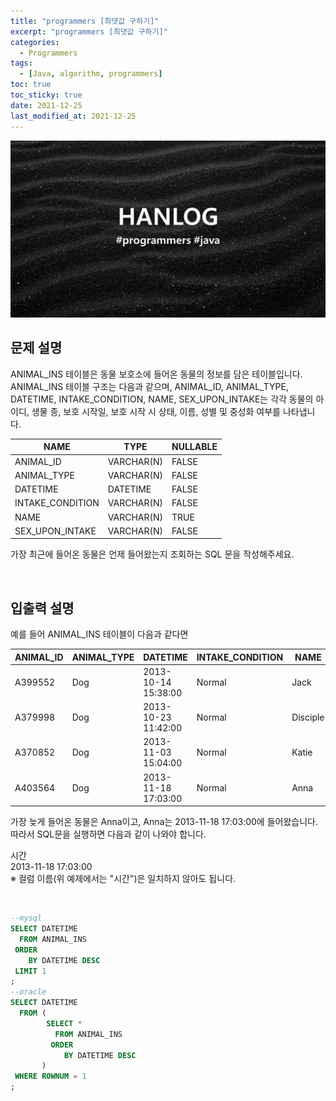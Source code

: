 ```yaml
---
title: "programmers [최댓값 구하기]"
excerpt: "programmers [최댓값 구하기]"
categories:
  - Programmers
tags:
  - [Java, algorithm, programmers]
toc: true
toc_sticky: true
date: 2021-12-25
last_modified_at: 2021-12-25
---
```


![HAN.jpg](/assets/images/programmers.png)

## 문제 설명

ANIMAL_INS 테이블은 동물 보호소에 들어온 동물의 정보를 담은 테이블입니다. ANIMAL_INS 테이블 구조는 다음과 같으며, ANIMAL_ID, ANIMAL_TYPE, DATETIME, INTAKE_CONDITION, NAME, SEX_UPON_INTAKE는 각각 동물의 아이디, 생물 종, 보호 시작일, 보호 시작 시 상태, 이름, 성별 및 중성화 여부를 나타냅니다.<br>

|NAME|TYPE|NULLABLE|
|------|---|---|
|ANIMAL_ID|VARCHAR(N)|FALSE|
|ANIMAL_TYPE|VARCHAR(N)|FALSE|
|DATETIME|DATETIME|FALSE|
|INTAKE_CONDITION|VARCHAR(N)|FALSE|
|NAME|VARCHAR(N)|TRUE|
|SEX_UPON_INTAKE|VARCHAR(N)|FALSE|

가장 최근에 들어온 동물은 언제 들어왔는지 조회하는 SQL 문을 작성해주세요.

<br>

## 입출력 설명

예를 들어 ANIMAL_INS 테이블이 다음과 같다면

|ANIMAL_ID|ANIMAL_TYPE|DATETIME|INTAKE_CONDITION|NAME|SEX_UPON_INTAKE|
|------|---|---|---|---|---|
|A399552|Dog|2013-10-14 15:38:00|Normal|Jack|Neutered Male|
|A379998|Dog|2013-10-23 11:42:00|Normal|Disciple|Intact Male|
|A370852|Dog|2013-11-03 15:04:00|Normal|Katie|Spayed Female|
|A403564|Dog|2013-11-18 17:03:00|Normal|Anna|Spayed Female|

가장 늦게 들어온 동물은 Anna이고, Anna는 2013-11-18 17:03:00에 들어왔습니다. 따라서 SQL문을 실행하면 다음과 같이 나와야 합니다.<br>

시간<br>
2013-11-18 17:03:00<br>
※ 컬럼 이름(위 예제에서는 "시간")은 일치하지 않아도 됩니다.

<br>

```sql
--mysql
SELECT DATETIME
  FROM ANIMAL_INS
 ORDER
    BY DATETIME DESC
 LIMIT 1
;
--oracle
SELECT DATETIME
  FROM (
        SELECT *
          FROM ANIMAL_INS
         ORDER
            BY DATETIME DESC
       )
 WHERE ROWNUM = 1
;
```